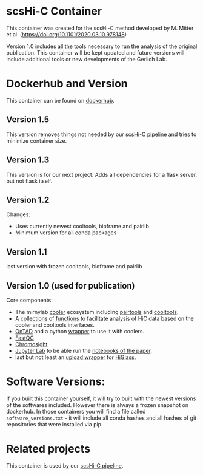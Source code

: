 # scsHi-C Container
This container was created for the scsHi-C method developed by M. Mitter et al. (https://doi.org/10.1101/2020.03.10.978148)

Version 1.0 includes all the tools necessary to run the analysis of the original publication.
This container will be kept updated and future versions will include additional tools or new developments of the Gerlich Lab.

# Dockerhub and Version
This container can be found on [dockerhub](https://hub.docker.com/r/gerlichlab/scshic_docker).

## Version 1.5

This version removes things not needed by our [scsHi-C pipeline](https://github.com/gerlichlab/scshic_pipeline) and tries to minimize container size.

## Version 1.3
This version is for our next project.
Adds all dependencies for a flask server, but not flask itself.
## Version 1.2
Changes:
- Uses currently newest cooltools, bioframe and pairlib
- Minimum version for all conda packages 

## Version 1.1
last version with frozen cooltools, bioframe and pairlib
## Version 1.0  (used for publication)
Core components:
- The mirnylab [cooler](https://github.com/mirnylab/cooler) ecosystem including [pairtools](https://github.com/mirnylab/pairtools) and [cooltools](https://github.com/mirnylab/cooltools).
- A [collections of functions](https://github.com/gerlichlab/ngs) to facilitate analysis of HiC data based on the cooler and cooltools interfaces.
- [OnTAD](https://github.com/anlin00007/OnTAD) and a python [wrapper](https://github.com/cchlanger/cooler_ontad) to use it with coolers.
- [FastQC](http://www.bioinformatics.babraham.ac.uk/projects/fastqc/)
- [Chromosight](https://github.com/koszullab/chromosight)
- [Jupyter Lab](https://jupyterlab.readthedocs.io/en/latest/) to be able run the [notebooks of the paper](https://github.com/gerlichlab/scshic_analysis).
- last but not least an [upload wrapper](https://github.com/Mittmich/higlassupload) for [HiGlass](https://github.com/higlass/higlass).

# Software Versions:
If you built this container yourself, it will try to built with the newest versions of the softwares included.
However there is always a frozen snapshot on dockerhub. In those containers you will find a file called `software_versions.txt` - it will include all conda hashes and all hashes of git repositories that were installed via pip.

# Related projects
This container is used by our [scsHi-C pipeline](https://github.com/gerlichlab/scshic_pipeline).
